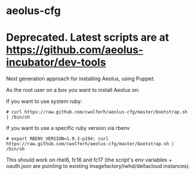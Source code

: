 aeolus-cfg
==========

Deprecated.  Latest scripts are at https://github.com/aeolus-incubator/dev-tools
================================================================================

Next generation approach for installing Aeolus, using Puppet.

As the root user on a box you want to install Aeolus on:

  If you want to use system ruby:

    # curl https://raw.github.com/cwolferh/aeolus-cfg/master/bootstrap.sh | /bin/sh

  If you want to use a specific ruby version via rbenv
    
    # export RBENV_VERSION=1.9.3-p194; curl https://raw.github.com/cwolferh/aeolus-cfg/master/bootstrap.sh | /bin/sh

This should work on rhel6, fc16 and fc17 (the script's env variables +
oauth.json are pointing to existing imagefactory/iwhd/deltacloud
instances).
